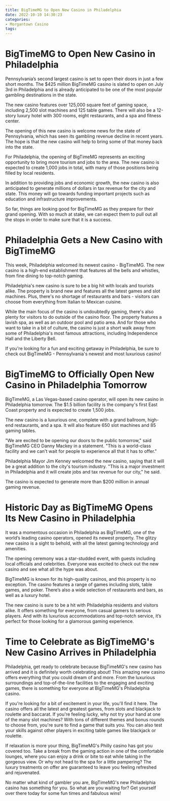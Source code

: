 ```yaml
---
title: BigTimeMG to Open New Casino in Philadelphia 
date: 2022-10-10 14:30:23
categories:
- Morgantown Casino
tags:
---
```



#  BigTimeMG to Open New Casino in Philadelphia 

Pennsylvania’s second largest casino is set to open their doors in just a few short months. The $425 million BigTimeMG casino is slated to open on July 3rd in Philadelphia and is already anticipated to be one of the most popular gambling destinations in the state.

The new casino features over 125,000 square feet of gaming space, including 2,500 slot machines and 125 table games. There will also be a 12-story luxury hotel with 300 rooms, eight restaurants, and a spa and fitness center.

The opening of this new casino is welcome news for the state of Pennsylvania, which has seen its gambling revenue decline in recent years. The hope is that the new casino will help to bring some of that money back into the state.

For Philadelphia, the opening of BigTimeMG represents an exciting opportunity to bring more tourism and jobs to the area. The new casino is expected to create 1,000 jobs in total, with many of those positions being filled by local residents.

In addition to providing jobs and economic growth, the new casino is also anticipated to generate millions of dollars in tax revenue for the city and state. This money will go towards funding important projects such as education and infrastructure improvements.

So far, things are looking good for BigTimeMG as they prepare for their grand opening. With so much at stake, we can expect them to pull out all the stops in order to make sure that it is a success.

#  Philadelphia Gets a New Casino with BigTimeMG 

This week, Philadelphia welcomed its newest casino - BigTimeMG. The new casino is a high-end establishment that features all the bells and whistles, from fine dining to top-notch gaming.

Philadelphia's new casino is sure to be a big hit with locals and tourists alike. The property is brand new and features all the latest games and slot machines. Plus, there's no shortage of restaurants and bars - visitors can choose from everything from Italian to Mexican cuisine.

While the main focus of the casino is undoubtedly gaming, there's also plenty for visitors to do outside of the casino floor. The property features a lavish spa, as well as an outdoor pool and patio area. And for those who want to take in a bit of culture, the casino is just a short walk away from some of Philadelphia's most famous attractions, including Independence Hall and the Liberty Bell.

If you're looking for a fun and exciting getaway in Philadelphia, be sure to check out BigTimeMG - Pennsylvania's newest and most luxurious casino!

#  BigTimeMG to Officially Open New Casino in Philadelphia Tomorrow 

BigTimeMG, a Las Vegas-based casino operator, will open its new casino in Philadelphia tomorrow. The $1.5 billion facility is the company's first East Coast property and is expected to create 1,500 jobs.

The new casino is a luxurious one, complete with a grand ballroom, high-end restaurants, and a spa. It will also feature 650 slot machines and 85 gaming tables.

"We are excited to be opening our doors to the public tomorrow," said BigTimeMG CEO Danny Mackey in a statement. "This is a world-class facility and we can't wait for people to experience all that it has to offer."

Philadelphia Mayor Jim Kenney welcomed the new casino, saying that it will be a great addition to the city's tourism industry. "This is a major investment in Philadelphia and it will create jobs and tax revenue for our city," he said.

The casino is expected to generate more than $200 million in annual gaming revenue.

#  Historic Day as BigTimeMG Opens Its New Casino in Philadelphia 

It was a momentous occasion in Philadelphia as BigTimeMG, one of the world’s leading casino operators, opened its newest property. The glitzy new casino is a sight to behold, with all the latest gaming technology and amenities.

The opening ceremony was a star-studded event, with guests including local officials and celebrities. Everyone was excited to check out the new casino and see what all the hype was about.

BigTimeMG is known for its high-quality casinos, and this property is no exception. The casino features a range of games including slots, table games, and poker. There’s also a wide selection of restaurants and bars, as well as a luxury hotel.

The new casino is sure to be a hit with Philadelphia residents and visitors alike. It offers something for everyone, from casual gamers to serious players. And with its luxurious accommodations and top-notch service, it’s perfect for those looking for a glamorous gaming experience.

#  Time to Celebrate as BigTimeMG's New Casino Arrives in Philadelphia

Philadelphia, get ready to celebrate because BigTimeMG's new casino has arrived and it is definitely worth celebrating about! This amazing new casino offers everything that you could dream of and more. From the luxurious surroundings and top-of-the-line facilities to the engaging and exciting games, there is something for everyone at BigTimeMG's Philadelphia casino.

If you're looking for a bit of excitement in your life, you'll find it here. The casino offers all the latest and greatest games, from slots and blackjack to roulette and baccarat. If you're feeling lucky, why not try your hand at one of the many slot machines? With tons of different themes and bonus rounds to choose from, you're sure to find a game that suits you. You can also test your skills against other players in exciting table games like blackjack or roulette.

If relaxation is more your thing, BigTimeMG's Philly casino has got you covered too. Take a break from the gaming action in one of the comfortable lounges, where you can enjoy a drink or bite to eat while taking in the gorgeous view. Or why not head to the spa for a little pampering? The luxury treatments on offer are guaranteed to leave you feeling refreshed and rejuvenated.

No matter what kind of gambler you are, BigTimeMG's new Philadelphia casino has something for you. So what are you waiting for? Get yourself over there today for some fun times and fabulous wins!